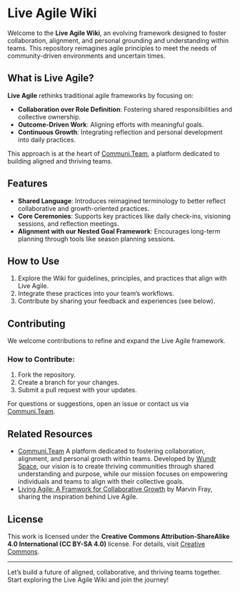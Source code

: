 # Live Agile Wiki

Welcome to the **Live Agile Wiki**, an evolving framework designed to foster collaboration, alignment, and personal grounding and understanding within teams. This repository reimagines agile principles to meet the needs of community-driven environments and uncertain times.

## What is Live Agile?

**Live Agile** rethinks traditional agile frameworks by focusing on:
- **Collaboration over Role Definition**: Fostering shared responsibilities and collective ownership.
- **Outcome-Driven Work**: Aligning efforts with meaningful goals.
- **Continuous Growth**: Integrating reflection and personal development into daily practices.

This approach is at the heart of [Communi.Team](https://www.communi.team), a platform dedicated to building aligned and thriving teams.

## Features
- **Shared Language**: Introduces reimagined terminology to better reflect collaborative and growth-oriented practices.
- **Core Ceremonies**: Supports key practices like daily check-ins, visioning sessions, and reflection meetings.
- **Alignment with our Nested Goal Framework**: Encourages long-term planning through tools like season planning sessions.

## How to Use
1. Explore the Wiki for guidelines, principles, and practices that align with Live Agile.
2. Integrate these practices into your team’s workflows.
3. Contribute by sharing your feedback and experiences (see below).

## Contributing
We welcome contributions to refine and expand the Live Agile framework.

### How to Contribute:
1. Fork the repository.
2. Create a branch for your changes.
3. Submit a pull request with your updates.

For questions or suggestions, open an issue or contact us via [Communi.Team](https://www.communi.team).

## Related Resources
- [Communi.Team](https://www.communi.team) A platform dedicated to fostering collaboration, alignment, and personal growth within teams. Developed by [Wundr Space](https://www.wundr.space), our vision is to create thriving communities through shared understanding and purpose, while our mission focuses on empowering individuals and teams to align with their collective goals.
- [Living Agile: A Framwork for Collaborative Growth](https://www.communi.team/post/living-agile-a-framework-for-collaborative-growth) by Marvin Fray, sharing the inspiration behind Live Agile.

## License
This work is licensed under the **Creative Commons Attribution-ShareAlike 4.0 International (CC BY-SA 4.0)** license. For details, visit [Creative Commons](http://creativecommons.org/licenses/by-sa/4.0/).

---

Let’s build a future of aligned, collaborative, and thriving teams together. Start exploring the Live Agile Wiki and join the journey!

